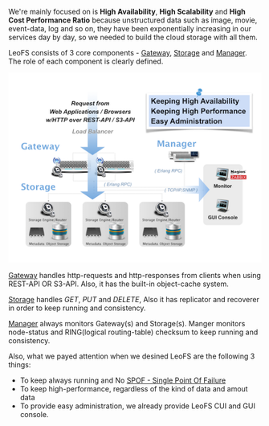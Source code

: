 We're mainly focused on is **High Availability**, **High Scalability** and **High Cost Performance Ratio** because unstructured data such as image, movie, event-data, log and so on, they have been exponentially increasing in our services day by day, so we needed to build the cloud storage with all them.

LeoFS consists of 3 core components - [Gateway](leofs-gateway-detail.md), [Storage](leofs-storage-detail.md) and [Manager](leofs-manager-detail.md). The role of each component is clearly defined.

![LeoFS architecture](images/leofs-architecture.png)

[Gateway](leofs-gateway-detail.md) handles http-requests and http-responses from clients when using REST-API OR S3-API. Also, it has the built-in object-cache system.

[Storage](leofs-storage-detail.md) handles *GET*, *PUT* and *DELETE*, Also it has replicator and recoverer in order to keep running and consistency.

[Manager](leofs-manager-detail.md) always monitors Gateway(s) and Storage(s). Manger monitors node-status and RING(logical routing-table) checksum to keep running and consistency.


Also, what we payed attention when we desined LeoFS are the following 3 things:
* To keep always running and No [SPOF - Single Point Of Failure](http://en.wikipedia.org/wiki/Single_point_of_failure)
* To keep high-performance, regardless of the kind of data and amout data
* To provide easy administration, we already provide LeoFS CUI and GUI console.